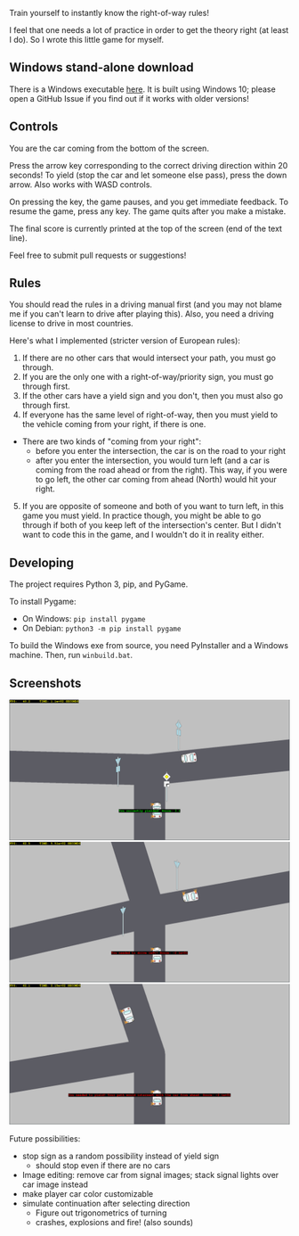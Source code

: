 Train yourself to instantly know the right-of-way rules!

I feel that one needs a lot of practice in order to get the theory right (at least I do). So I wrote this little game for myself.

## Windows stand-alone download

There is a Windows executable [here](https://github.com/danuker/priorities/raw/master/dist/Priorities.exe). It is built using Windows 10; please open a GitHub Issue if you find out if it works with older versions!

## Controls

You are the car coming from the bottom of the screen.

Press the arrow key corresponding to the correct driving direction within 20 seconds!
To yield (stop the car and let someone else pass), press the down arrow.
Also works with WASD controls.

On pressing the key, the game pauses, and you get immediate feedback. To resume the game, press any key.
The game quits after you make a mistake.

The final score is currently printed at the top of the screen (end of the text line).

Feel free to submit pull requests or suggestions!

## Rules

You should read the rules in a driving manual first (and you may not blame me if you can't learn to drive after playing this). Also, you need a driving license to drive in most countries.

Here's what I implemented (stricter version of European rules):

1. If there are no other cars that would intersect your path, you must go through.
2. If you are the only one with a right-of-way/priority sign, you must go through first.
3. If the other cars have a yield sign and you don't, then you must also go through first.
4. If everyone has the same level of right-of-way, then you must yield to the vehicle coming from your right, if there is one.
  - There are two kinds of "coming from your right":
    - before you enter the intersection, the car is on the road to your right
    - after you enter the intersection, you would turn left (and a car is coming from the road ahead or from the right). This way, if you were to go left, the other car coming from ahead (North) would hit your right.
5. If you are opposite of someone and both of you want to turn left, in this game you must yield. In practice though, you might be able to go through if both of you keep left of the intersection's center. But I didn't want to code this in the game, and I wouldn't do it in reality either.

## Developing
The project requires Python 3, pip, and PyGame.

To install Pygame:
* On Windows: `pip install pygame`
* On Debian: `python3 -m pip install pygame`

To build the Windows exe from source, you need PyInstaller and a Windows machine. Then, run `winbuild.bat`.

## Screenshots

![Correct way chosen](screenshot.png)
![Have right of way; needed to look at yield sign for the other car](screenshot-semicontrolled.png)
![Wrongly went left, when the other car would have intersected coming from my right](screenshot-wrong.png)

Future possibilities:
- stop sign as a random possibility instead of yield sign
	- should stop even if there are no cars
- Image editing: remove car from signal images; stack signal lights over car image instead
- make player car color customizable
- simulate continuation after selecting direction
    - Figure out trigonometrics of turning
    - crashes, explosions and fire! (also sounds)


